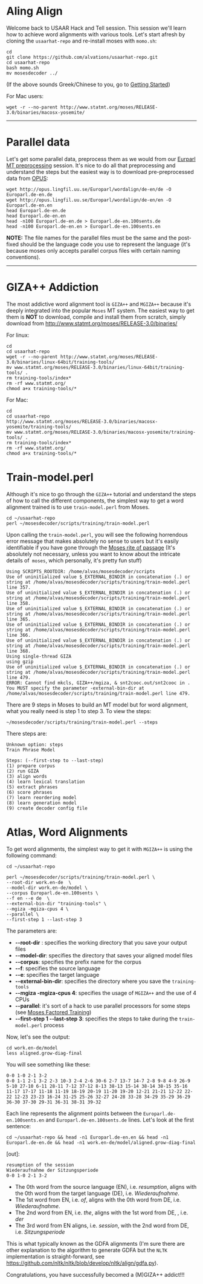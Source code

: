 Aling Align 
====

Welcome back to USAAR Hack and Tell session. This session we'll learn how to achieve word alignments with various tools. Let's start afresh by cloning the `usaarhat-repo` and re-install moses with `momo.sh`:

```
cd
git clone https://github.com/alvations/usaarhat-repo.git
cd usaarhat-repo
bash momo.sh
mv mosesdecoder ../
```

(If the above sounds Greek/Chinese to you, go to [Getting Started]( https://github.com/alvations/usaarhat-repo/blob/master/Getting-Started.md))

For Mac users:

```
wget -r --no-parent http://www.statmt.org/moses/RELEASE-3.0/binaries/macosx-yosemite/
```

----
Parallel data
====

Let's get some parallel data, preprocess them as we would from our [Eurparl MT preprocessing](https://github.com/alvations/usaarhat-repo/blob/master/Europarl-MT.md) session. It's nice to do all that preprocessing and understand the steps but the easiest way is to download pre-preprocessed data from [OPUS](http://opus.lingfil.uu.se/):

```
wget http://opus.lingfil.uu.se/Europarl/wordalign/de-en/de -O Europarl.de-en.de
wget http://opus.lingfil.uu.se/Europarl/wordalign/de-en/en -O Europarl.de-en.en
head Europarl.de-en.de
head Europarl.de-en.en
head -n100 Europarl.de-en.de > Europarl.de-en.100sents.de
head -n100 Europarl.de-en.en > Europarl.de-en.100sents.en
```

**NOTE:** The file names for the parallel files must be the same and the post-fixed should be the language code you use to represent the language (it's because moses only accepts parallel corpus files with certain naming conventions).

----

GIZA++ Addiction
====

The most addictive word alignment tool is `GIZA++` and `MGIZA++` because it's deeply integrated into the popular `Moses` MT system. The easiest way to get them is **NOT** to download, compile and install them from scratch, simply download from http://www.statmt.org/moses/RELEASE-3.0/binaries/

For linux:

```
cd
cd usaarhat-repo
wget -r --no-parent http://www.statmt.org/moses/RELEASE-3.0/binaries/linux-64bit/training-tools/
mv www.statmt.org/moses/RELEASE-3.0/binaries/linux-64bit/training-tools/ .
rm training-tools/index*
rm -rf www.statmt.org/
chmod a+x training-tools/*
```

For Mac:

```
cd
cd usaarhat-repo
http://www.statmt.org/moses/RELEASE-3.0/binaries/macosx-yosemite/training-tools/
mv www.statmt.org/moses/RELEASE-3.0/binaries/macosx-yosemite/training-tools/ .
rm training-tools/index*
rm -rf www.statmt.org/
chmod a+x training-tools/*
```

Train-model.perl
====

Although it's nice to go through the `GIZA++` tutorial and understand the steps of how to call the different components, the simplest way to get a word alignment trained is to use `train-model.perl` from Moses. 

```
cd ~/usaarhat-repo
perl ~/mosesdecoder/scripts/training/train-model.perl
```

Upon calling the `train-model.perl`, you will see the following horrendous error message that makes absolutely no sense to users but it's easily identifiable if you have gone through the [Moses rite of passage](http://www.statmt.org/moses/?n=FactoredTraining.HomePage) (It's absolutely not necessary, unless you want to know about the intricate details of` moses`, which personally, it's pretty fun stuff)

```
Using SCRIPTS_ROOTDIR: /home/alvas/mosesdecoder/scripts
Use of uninitialized value $_EXTERNAL_BINDIR in concatenation (.) or string at /home/alvas/mosesdecoder/scripts/training/train-model.perl line 357.
Use of uninitialized value $_EXTERNAL_BINDIR in concatenation (.) or string at /home/alvas/mosesdecoder/scripts/training/train-model.perl line 358.
Use of uninitialized value $_EXTERNAL_BINDIR in concatenation (.) or string at /home/alvas/mosesdecoder/scripts/training/train-model.perl line 365.
Use of uninitialized value $_EXTERNAL_BINDIR in concatenation (.) or string at /home/alvas/mosesdecoder/scripts/training/train-model.perl line 366.
Use of uninitialized value $_EXTERNAL_BINDIR in concatenation (.) or string at /home/alvas/mosesdecoder/scripts/training/train-model.perl line 368.
Using single-thread GIZA
using gzip 
Use of uninitialized value $_EXTERNAL_BINDIR in concatenation (.) or string at /home/alvas/mosesdecoder/scripts/training/train-model.perl line 479.
ERROR: Cannot find mkcls, GIZA++/mgiza, & snt2cooc.out/snt2cooc in .
You MUST specify the parameter -external-bin-dir at /home/alvas/mosesdecoder/scripts/training/train-model.perl line 479.
```

There are 9 steps in Moses to build an MT model but for word alignment, what you really need is step 1 to step 3. To view the steps:

```
~/mosesdecoder/scripts/training/train-model.perl --steps
```

There steps are:

```
Unknown option: steps
Train Phrase Model

Steps: (--first-step to --last-step)
(1) prepare corpus
(2) run GIZA
(3) align words
(4) learn lexical translation
(5) extract phrases
(6) score phrases
(7) learn reordering model
(8) learn generation model
(9) create decoder config file
```

Atlas, Word Alignments
====

To get word alignments, the simplest way to get it with `MGIZA++` is using the following command:

```
cd ~/usaarhat-repo

perl ~/mosesdecoder/scripts/training/train-model.perl \
--root-dir work.en-de  \
--model-dir work.en-de/model \
--corpus Europarl.de-en.100sents \
--f en --e de  \
--external-bin-dir "training-tools" \
--mgiza -mgiza-cpus 4 \
--parallel \
--first-step 1 --last-step 3
```

The parameters are:
 - **--root-dir** : specifies the working directory that you save your output files
 - **--model-dir**: specifies the directory that saves your aligned model files
 - **--corpus**: specifies the prefix name for the corpus
 - **--f**: specifies the source language 
 - **--e**: specifies the target language 
 - **--external-bin-dir**: specifies the directory where you save the `training-tools`
 - **--mgiza -mgiza-cpus 4**: specifies the usage of `MGIZA++` and the use of 4 CPUs 
 - **--parallel**: it's sort of a hack to use parallel processors for some steps (see [Moses Factored Training](http://www.statmt.org/moses/?n=FactoredTraining.HomePage)) 
 - **--first-step 1 --last-step 3**: specifies the steps to take during the `train-model.perl` process
  
 
Now, let's see the output:

```
cd work.en-de/model
less aligned.grow-diag-final
```

You will see something like these:

```
0-0 1-0 2-1 3-2
0-0 1-1 2-1 3-2 2-3 10-3 2-4 2-6 30-6 2-7 13-7 14-7 2-8 9-8 4-9 26-9 5-10 27-10 6-11 28-11 7-12 37-12 8-13 38-13 15-14 38-14 38-15 35-16 11-17 17-17 11-18 11-19 18-19 20-19 11-20 19-20 12-21 21-21 12-22 22-22 12-23 23-23 16-24 31-25 25-26 32-27 24-28 33-28 34-29 35-29 36-29 36-30 37-30 29-31 36-31 38-31 39-32
```

Each line represents the alignment points between the `Europarl.de-en.100sents.en` and `Europarl.de-en.100sents.de` lines. Let's look at the first sentence:

```
cd ~/usaarhat-repo && head -n1 Europarl.de-en.en && head -n1 Europarl.de-en.de && head -n1 work.en-de/model/aligned.grow-diag-final
```

[out]:

```
resumption of the session 
Wiederaufnahme der Sitzungsperiode 
0-0 1-0 2-1 3-2
```
 

 - The 0th word from the source language (EN), i.e. *resumption*, aligns with the 0th word from the target language (DE), i.e. *Wiederaufnahme*. 
 - The 1st word from EN, i.e. *of*, aligns with the 0th word from DE, i.e. *Wiederaufnahme*.
 - The 2nd word from EN, i.e. *the*, aligns with the 1st word from DE, , i.e. *der*
 - The 3rd word from EN aligns, i.e. *session*, with the 2nd word from DE, i.e. *Sitzungsperiode*


This is what typically known as the GDFA alignments (I'm sure there are other explanation to the algorithm to generate GDFA but the `NLTK` implementation is straight-forward, see https://github.com/nltk/nltk/blob/develop/nltk/align/gdfa.py).

Congratulations, you have successfully becomed a (M)GIZA++ addict!!!
